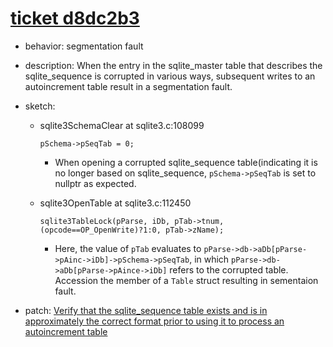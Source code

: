 # [ticket d8dc2b3](https://www.sqlite.org/src/tktview/d8dc2b3)
- behavior: segmentation fault
- description: When the entry in the sqlite_master table that describes the sqlite_sequence is corrupted in various ways, subsequent writes to an autoincrement table result in a segmentation fault.
- sketch:
  - sqlite3SchemaClear at sqlite3.c:108099
    
    `pSchema->pSeqTab = 0;`

    - When opening a corrupted sqlite_sequence table(indicating it is no longer based on sqlite_sequence, `pSchema->pSeqTab` is set to nullptr as expected.

  - sqlite3OpenTable at sqlite3.c:112450

    `sqlite3TableLock(pParse, iDb, pTab->tnum, (opcode==OP_OpenWrite)?1:0, pTab->zName);`

    - Here, the value of `pTab` evaluates to `pParse->db->aDb[pParse->pAinc->iDb]->pSchema->pSeqTab`, in which `pParse->db->aDb[pParse->pAince->iDb]` refers to the corrupted table. Accession the member of a `Table` struct resulting in sementaion fault.

- patch: [Verify that the sqlite_sequence table exists and is in approximately the correct format prior to using it to process an autoincrement table](https://www.sqlite.org/src/info/e199e859ace4f838)

